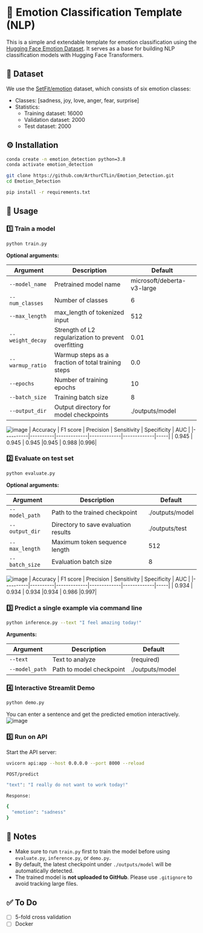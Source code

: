 # 🧠 Emotion Classification Template (NLP)

This is a simple and extendable template for emotion classification using the [Hugging Face Emotion Dataset](https://huggingface.co/datasets/setfit/emotion). It serves as a base for building NLP classification models with Hugging Face Transformers.

## 📂 Dataset

We use the [SetFit/emotion](https://huggingface.co/datasets/setfit/emotion) dataset, which consists of six emotion classes:
* Classes: [sadness, joy, love, anger, fear, surprise]
* Statistics:
  * Training dataset: 16000
  * Validation dataset: 2000
  * Test dataset: 2000

## ⚙️ Installation

```bash
conda create -n emotion_detection python=3.8
conda activate emotion_detection

git clone https://github.com/ArthurCTLin/Emotion_Detection.git
cd Emotion_Detection

pip install -r requirements.txt
```

## 🚀 Usage

### 1️⃣ Train a model
```bash
python train.py
```

**Optional arguments:**

| Argument         | Description                         | Default                        |
|------------------|-------------------------------------|--------------------------------|
| `--model_name`   | Pretrained model name               | microsoft/deberta-v3-large     |
| `--num_classes`  | Number of classes                   | 6                              |
| `--max_length`   | max_length of tokenized input       | 512                            |
| `--weight_decay` | Strength of L2 regularization to prevent overfitting | 0.01          |
| `--warmup_ratio` | Warmup steps as a fraction of total training steps           | 0.0                             |
| `--epochs`       | Number of training epochs           | 10                             |
| `--batch_size`   | Training batch size                 | 8                              |
| `--output_dir`   | Output directory for model checkpoints | ./outputs/model             |

![image](https://github.com/user-attachments/assets/295aaf0e-09ec-4c6b-892d-8122822a7fcd)
| Accuracy | F1 score | Precision   | Sensitivity | Specificity | AUC |
|----------|----------|-------------|-------------|-------------|-----|
| 0.945    | 0.945    | 0.945       |0.945        | 0.988       |0.996|

### 2️⃣ Evaluate on test set
```bash
python evaluate.py
```

**Optional arguments:**

| Argument         | Description                         | Default                     |
|------------------|-------------------------------------|-----------------------------|
| `--model_path`   | Path to the trained checkpoint      | ./outputs/model             |
| `--output_dir`   | Directory to save evaluation results| ./outputs/test              |
| `--max_length`   | Maximum token sequence length       | 512                         |
| `--batch_size`   | Evaluation batch size               | 8                           |

![image](https://github.com/user-attachments/assets/db6d9c3c-569b-49fc-a8f7-65c072275bbc)
| Accuracy | F1 score | Precision   | Sensitivity | Specificity | AUC |
|----------|----------|-------------|-------------|-------------|-----|
| 0.934    | 0.934    | 0.934       |0.934        | 0.986       |0.997|

### 3️⃣ Predict a single example via command line
```bash
python inference.py --text "I feel amazing today!"
```

**Arguments:**

| Argument         | Description                         | Default             |
|------------------|-------------------------------------|---------------------|
| `--text`         | Text to analyze                     | (required)          |
| `--model_path`   | Path to model checkpoint            | ./outputs/model     |

### 4️⃣ Interactive Streamlit Demo
```bash
python demo.py
```
You can enter a sentence and get the predicted emotion interactively.
![image](https://github.com/user-attachments/assets/95dfd253-e9b2-4e6e-a16d-e25a4fa3e269)

### 5️⃣ Run on API
Start the API server:
```bash
uvicorn api:app --host 0.0.0.0 --port 8000 --reload
```
`POST/predict`
```bash
"text": "I really do not want to work today!"
```
`Response:`
```bash
{
  "emotion": "sadness"
}
```

## 📌 Notes

- Make sure to run `train.py` first to train the model before using `evaluate.py`, `inference.py`, or `demo.py`.
- By default, the latest checkpoint under `./outputs/model` will be automatically detected.
- The trained model is **not uploaded to GitHub**. Please use `.gitignore` to avoid tracking large files.

## ✅ To Do

- [ ] 5-fold cross validation
- [ ] Docker 
